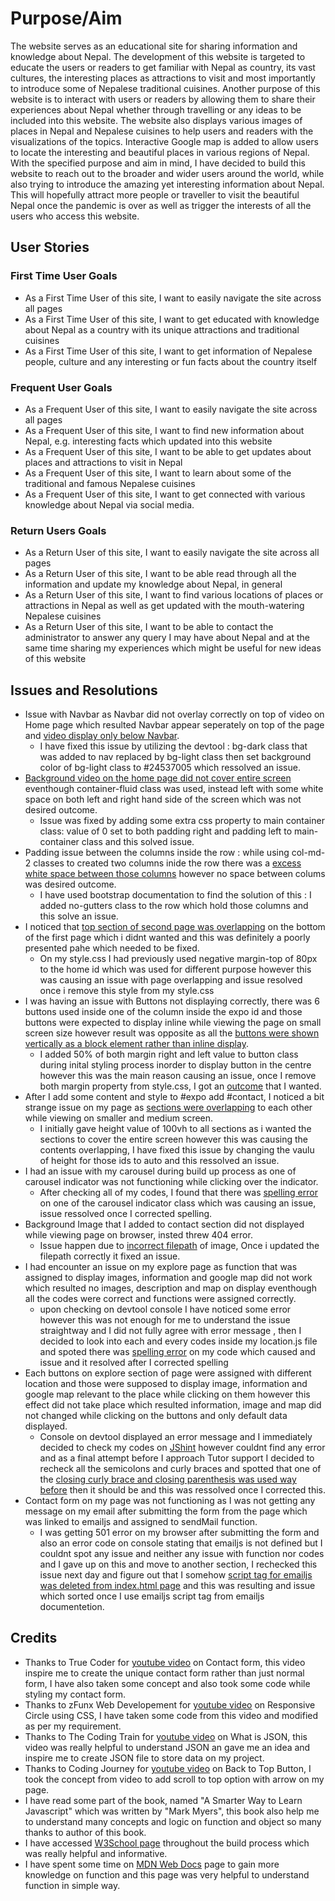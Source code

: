 # Purpose/Aim

The website serves as an educational site for sharing information and knowledge about Nepal. The development of this website is targeted to educate the users or readers to 
get familiar with Nepal as country, its vast cultures, the interesting places as attractions to visit and most importantly to introduce some of Nepalese traditional cuisines.
Another purpose of this website is to interact with users or readers by allowing them to share their experiences about Nepal whether through travelling or any ideas to be 
included into this website. The website also displays various images of places in Nepal and Nepalese cuisines to help users and readers with the visualizations of the topics. 
Interactive Google map is added to allow users to locate the interesting and beautiful places in various regions of Nepal. 
With the specified purpose and aim in mind, I have decided to build this website to reach out to the broader and wider users around the world, while also trying to introduce 
the amazing yet interesting information about Nepal. This will hopefully attract more people or traveller to visit the beautiful Nepal once the pandemic is over as well as 
trigger the interests of all the users who access this website.

## User Stories

### First Time User Goals
- As a First Time User of this site, I want to easily navigate the site across all pages
- As a First Time User of this site, I want to get educated with knowledge about Nepal as a country with its unique attractions and traditional cuisines
- As a First Time User of this site, I want to get information of Nepalese people, culture and any interesting or fun facts about the country itself

### Frequent User Goals
- As a Frequent User of this site, I want to easily navigate the site across all pages
- As a Frequent User of this site, I want to find new information about Nepal, e.g. interesting facts which updated into this website
- As a Frequent User of this site, I want to be able to get updates about places and attractions to visit in Nepal
- As a Frequent User of this site, I want to learn about some of the traditional and famous Nepalese cuisines 
- As a Frequent User of this site, I want to get connected with various knowledge about Nepal via social media.

### Return Users Goals
- As a Return User of this site, I want to easily navigate the site across all pages
- As a Return User of this site, I want to be able read through all the information and update my knowledge about Nepal, in general
- As a Return User of this site, I want to find various locations of places or attractions in Nepal as well as get updated with the mouth-watering Nepalese cuisines
- As a Return User of this site, I want to be able to contact the administrator to answer any query I may have about Nepal and at the same time sharing my experiences which might be useful for new ideas of this website


## Issues and Resolutions
- Issue with Navbar as Navbar did not overlay correctly on top of video on Home page which resulted Navbar appear seperately on top of the page and [video display only below Navbar](assets/bugs/issue-navbar.jpg).
  - I have fixed this issue by utilizing the devtool : bg-dark class that was added to nav replaced  by bg-light class then set background color of bg-light class to #24537005 which
ressolved an issue.
- [Background video on the home page did not cover entire screen](assets/bugs/issue-padding.jpg) eventhough container-fluid class was used, instead left with some white space on both left and right hand side of the screen which was not desired outcome.
  - Issue was fixed by adding some extra css property to main container class: value of 0 set to both padding right and padding left to main-container class and this solved issue.
- Padding issue between the columns inside the row : while using col-md-2 classes to created two columns inide the row there was a [excess white space between those columns](assets/bugs/issue-padding.jpg) however no space between colums was desired outcome.
  - I have used bootstrap documentation to find the solution of this : I added no-gutters class to the row which hold those columns and this solve an issue.  
- I noticed that [top section of second page was overlapping](assets/bugs/issue-margin.jpg) on the bottom of the first page which i didnt wanted and this was definitely a poorly presented pahe which needed to be fixed.
  - On my style.css I had previously used negative margin-top of 80px to the home id which was used for different purpose however this was causing an issue with page overlapping and issue resolved once i remove this style from my style.css 
- I was having an issue with Buttons not displaying correctly, there was 6 buttons used inside one of the column inside the expo id and those buttons were expected to display inline while viewing the page on small screen size however result was opposite as all the [buttons were shown vertically as a block element rather than inline display](assets/bugs/issue-margin2.jpg).
  - I added 50% of both margin right and left value to button class during inital styling process inorder to display button in the centre however this was the main reason causing an issue, once I remove both margin property from style.css, I got an [outcome](assets/bugs/issue-margin3.jpg) that I wanted.
- After I add some content and style to #expo add #contact, I noticed a bit strange issue on my page as [sections were overlapping](assets/bugs/issue-height.jpg) to each other while viewing on smaller and medium screen.
  - I initially gave height value of 100vh to all sections as i wanted the sections to cover the entire screen however this was causing the contents overlapping, I have fixed this issue by changing the vaulu of height for those ids to auto and this ressolved an issue.
- I had an issue with my carousel during build up process as one of carousel indicator was not functioning while clicking over the indicator.
  - After checking all of my codes, I found that there was [spelling error](assets/bugs/issue-carousel.jpg) on one of the carousel indicator class which was causing an issue, issue ressolved once I corrected spelling.
- Background Image that I added to contact section did not displayed while viewing page on browser, insted threw 404 error.
  - Issue happen due to [incorrect filepath](assets/bugs/issue-filepath.jpg) of image, Once i updated the filepath correctly it fixed an issue.
- I had encounter an issue on my explore page as function that was assigned to display images, information and google map did not work which resulted no images, description and map on display eventhough all the codes were correct and functions were assigned correctly.
  - upon checking on devtool console I have noticed some error however this was not enough for me to understand the issue straightway and I did not fully agree with error message , then I decided to look into each and every codes inside my location.js file and spoted there was [spelling error](assets/bugs/issue-function1.jpg) on my code which caused and issue and it resolved after I corrected spelling
- Each buttons on explore section of page were assigned with different location and those were supposed to display image, information and google map relevant to the place while clicking on them however this effect did not take place  which resulted information, image and map did not changed while clicking on the buttons and only default data displayed.
  - Console on devtool displayed an error message and I immediately decided to check my codes on [JShint](https://jshint.com/) however couldnt find any error and as a final attempt before I approach Tutor support I decided to recheck all the semicolons and curly braces and  spotted that one of the [closing curly brace and closing parenthesis was used way before](assets/bugs/issues-curlybrace.jpg) then it should be and this was ressolved once I corrected this.
- Contact form on my page was not functioning as I was not getting any message on my email after submitting the form from the page which was linked to emailjs and assigned to sendMail function.
  - I was getting 501 error on my browser after submitting the form and also an error code on console stating that emailjs is not defined but I couldnt spot any issue and neither any issue with function nor codes and I gave up on this and move to another section, I rechecked this issue next day and figure out that I somehow [script tag for emailjs was deleted from index.html page](assets/bugs/issue-emailjs.jpg) and this was resulting and issue which sorted once I use emailjs script tag from emailjs documentetion.

## Credits
- Thanks to True Coder for [youtube video](https://www.youtube.com/watch?v=rpujWVkmiPE) on Contact form, this video inspire me to create the unique contact form rather than just normal form, I have also taken some concept and also took some code while styling my contact form.
- Thanks to zFunx Web Developement for [youtube video](https://www.youtube.com/watch?v=R7OcJyL_rbw) on Responsive Circle using CSS, I have taken some code from this video and modified as per my requirement.
- Thanks to The Coding Train for [youtube video](https://www.youtube.com/watch?v=_NFkzw6oFtQ&t=318s) on What is JSON, this video was really helpful to understand JSON an gave me an idea and inspire me to create JSON file to store data on my project.
- Thanks to Coding Journey for [youtube video](https://www.youtube.com/watch?v=gphMli74Chk&t=1056s) on Back to Top Button, I took the concept from video to add scroll to top option with arrow on my page.
- I have read some part of the book, named "A Smarter Way to Learn Javascript" which was written by "Mark Myers", this book also help me to understand many concepts and logic on function and object so many thanks to author of this book.
- I have accessed [W3School page](https://www.w3schools.com/js/default.asp) throughout the build process which was really helpful and informative.
- I have spent some time on [MDN Web Docs](https://developer.mozilla.org/en-US/docs/Web/JavaScript/Guide/Functions) page to gain more knowledge on function and this page was very helpful to understand function in simple way.